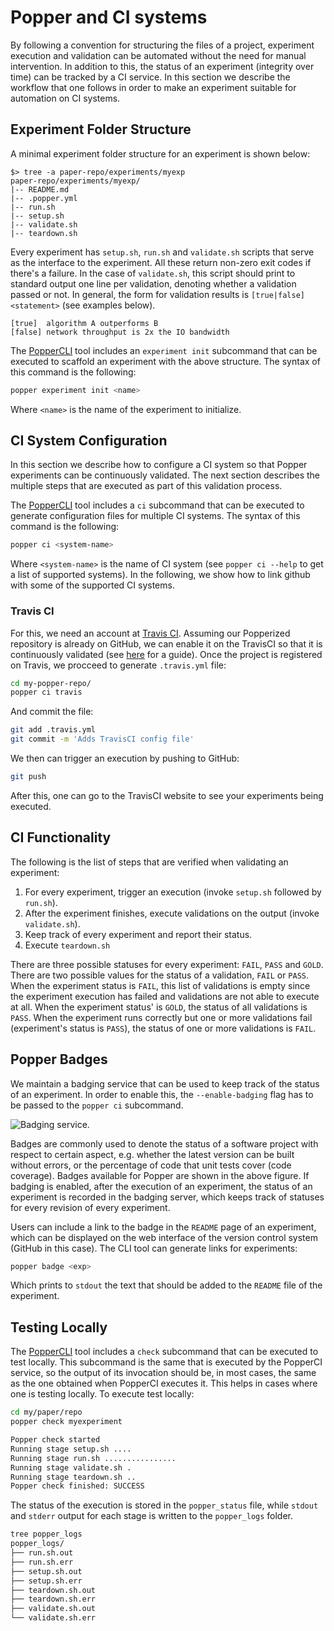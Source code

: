 # Popper and CI systems

By following a convention for structuring the files of a project, 
experiment execution and validation can be automated without the need 
for manual intervention. In addition to this, the status of an 
experiment (integrity over time) can be tracked by a CI service. In 
this section we describe the workflow that one follows in order to 
make an experiment suitable for automation on CI systems.

## Experiment Folder Structure

A minimal experiment folder structure for an experiment is shown 
below:

```{#lst:repo .bash caption="Basic structure of a Popper repository."}
$> tree -a paper-repo/experiments/myexp
paper-repo/experiments/myexp/
|-- README.md
|-- .popper.yml
|-- run.sh
|-- setup.sh
|-- validate.sh
|-- teardown.sh
```

Every experiment has `setup.sh`, `run.sh` and `validate.sh` scripts 
that serve as the interface to the experiment. All these return 
non-zero exit codes if there's a failure. In the case of 
`validate.sh`, this script should print to standard output one line 
per validation, denoting whether a validation passed or not. In 
general, the form for validation results is `[true|false] <statement>` 
(see examples below).

```{#lst:validations .bash caption="Example output of validations."}
[true]  algorithm A outperforms B
[false] network throughput is 2x the IO bandwidth
```

The [PopperCLI](https://github.com/systemslab/popper/popper) tool 
includes an `experiment init` subcommand that can be executed to 
scaffold an experiment with the above structure. The syntax of this 
command is the following:

```bash
popper experiment init <name>
```

Where `<name>` is the name of the experiment to initialize.

<!--

## Special Subfolders

Folders named after a tool (e.g. `docker` or `terraform`) have special 
meaning. For each of these, tests are executed that check the 
integrity of the associated files. For example, if we have an 
experiment that is orchestrated with [Ansible](http://ansible.com), 
the associated files are stored in an `ansible` folder. When checking 
the integrity of this experiment, the `ansible` folder is inspected 
and associated files are checked to see if they are healthy. The 
following is a list of currently supported folder names and their CI 
semantics (support for others is in the making):

  * `docker`. An image is created for every `Dockerfile`.
  * `ansible`. YAML syntax is checked.
  * `datapackages`. Availability of every dataset is checked.
  * `vagrant`. Definition of the VM is verified.
  * `terraform`. Infrastructure configuration files are checked by 
    running `terraform validate`.
  * `geni`. Test using the `omni validate` command.

By default, when a check invokes the corresponding tool, PopperCI uses 
the latest stable version. If another version is required, users can 
add a `.popper.yml` file to specify this.

-->

## CI System Configuration

In this section we describe how to configure a CI system so that 
Popper experiments can be continuously validated. The next section 
describes the multiple steps that are executed as part of this 
validation process.

The [PopperCLI](https://github.com/systemslab/popper/popper) tool 
includes a `ci` subcommand that can be executed to generate 
configuration files for multiple CI systems. The syntax of this 
command is the following:

```bash
popper ci <system-name>
```

Where `<system-name>` is the name of CI system (see `popper ci --help` 
to get a list of supported systems). In the following, we show how to 
link github with some of the supported CI systems.

### Travis CI

For this, we need an account at [Travis CI](http://travis-ci.org). 
Assuming our Popperized repository is already on GitHub, we can enable 
it on the TravisCI so that it is continuously validated (see 
[here](https://docs.travis-ci.com/user/getting-started/) for a guide). 
Once the project is registered on Travis, we procceed to generate 
`.travis.yml` file:

```bash
cd my-popper-repo/
popper ci travis
```

And commit the file:

```bash
git add .travis.yml
git commit -m 'Adds TravisCI config file'
```

We then can trigger an execution by pushing to GitHub:

```bash
git push
```

After this, one can go to the TravisCI website to see your experiments 
being executed.

## CI Functionality

The following is the list of steps that are verified when validating 
an experiment:

<!--

 1. Ensure that every versioned dependency is healthy. For example, 
    ensure that external repos can be cloned correctly.
 2. Check the integrity of every special subfolder (see previous 
    subsection).
-->

 1. For every experiment, trigger an execution (invoke `setup.sh` 
    followed by `run.sh`).
 2. After the experiment finishes, execute validations on the output 
    (invoke `validate.sh`).
 3. Keep track of every experiment and report their status.
 4. Execute `teardown.sh`

There are three possible statuses for every experiment: `FAIL`, `PASS` 
and `GOLD`. There are two possible values for the status of a 
validation, `FAIL` or `PASS`. When the experiment status is `FAIL`, 
this list of validations is empty since the experiment execution has 
failed and validations are not able to execute at all. When the 
experiment status' is `GOLD`, the status of all validations is `PASS`. 
When the experiment runs correctly but one or more validations fail 
(experiment's status is `PASS`), the status of one or more validations 
is `FAIL`.

## Popper Badges

We maintain a badging service that can be used to keep track of the 
status of an experiment. In order to enable this, the 
`--enable-badging` flag has to be passed to the `popper ci` 
subcommand.

![Badging service.](/figures/cibadges.png)

Badges are commonly used to denote the status of a software project 
with respect to certain aspect, e.g. whether the latest version can be 
built without errors, or the percentage of code that unit tests cover 
(code coverage). Badges available for Popper are shown in the above 
figure. If badging is enabled, after the execution of an experiment, 
the status of an experiment is recorded in the badging server, which 
keeps track of statuses for every revision of every experiment.

Users can include a link to the badge in the `README` page of an 
experiment, which can be displayed on the web interface of the version 
control system (GitHub in this case). The CLI tool can generate links 
for experiments:

```bash
popper badge <exp>
```

Which prints to `stdout` the text that should be added to the `README` 
file of the experiment.

## Testing Locally

The [PopperCLI](https://github.com/systemslab/popper/popper) tool 
includes a `check` subcommand that can be executed to test locally. 
This subcommand is the same that is executed by the PopperCI service, 
so the output of its invocation should be, in most cases, the same as 
the one obtained when PopperCI executes it. This helps in cases where 
one is testing locally. To execute test locally:

```bash
cd my/paper/repo
popper check myexperiment

Popper check started
Running stage setup.sh ....
Running stage run.sh ................
Running stage validate.sh .
Running stage teardown.sh ..
Popper check finished: SUCCESS
```

The status of the execution is stored in the `popper_status` file, 
while `stdout` and `stderr` output for each stage is written to the 
`popper_logs` folder.

```bash
tree popper_logs
popper_logs/
├── run.sh.out
├── run.sh.err
├── setup.sh.out
├── setup.sh.err
├── teardown.sh.out
├── teardown.sh.err
├── validate.sh.out
└── validate.sh.err
```
